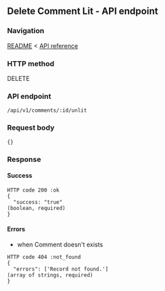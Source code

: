 ## Delete Comment Lit - API endpoint

### Navigation
[README](../../../../README.md)
<
[API reference](../../../api_reference.md)

### HTTP method
DELETE

### API endpoint
`/api/v1/comments/:id/unlit`

### Request body
```
{}
```

### Response
#### Success
```
HTTP code 200 :ok
{
  "success: "true"                                                              (boolean, required)
}
```

#### Errors
- when Comment doesn't exists
```
HTTP code 404 :not_found
{
  "errors": ['Record not found.']                                               (array of strings, required)
}
```
